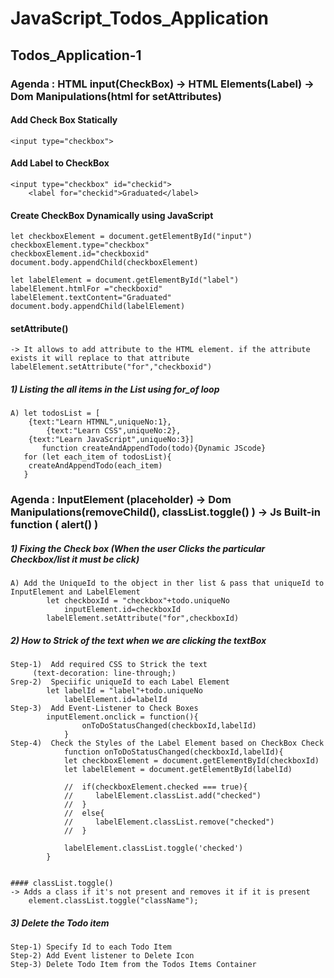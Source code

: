 # JavaScript_Todos_Application

## Todos_Application-1
### Agenda : HTML input(CheckBox) -> HTML Elements(Label) -> Dom Manipulations(html for setAttributes)

#### Add Check Box Statically

	<input type="checkbox">

#### Add Label to CheckBox
	<input type="checkbox" id="checkid"> 
    	<label for="checkid">Graduated</label>

#### Create CheckBox Dynamically using JavaScript
	let checkboxElement = document.getElementById("input")
	checkboxElement.type="checkbox"
	checkboxElement.id="checkboxid"
	document.body.appendChild(checkboxElement)

 	let labelElement = document.getElementById("label")
	labelElement.htmlFor ="checkboxid"
	labelElement.textContent="Graduated"
	document.body.appendChild(labelElement)

 #### setAttribute() 
 	-> It allows to add attribute to the HTML element. if the attribute exists it will replace to that attribute
  	labelElement.setAttribute("for","checkboxid")
   
#####   1) Listing the all items in the List using for_of loop
 	A) let todosList = [
	    {text:"Learn HTMNL",uniqueNo:1},
     	    {text:"Learn CSS",uniqueNo:2},
	    {text:"Learn JavaScript",uniqueNo:3}]
     	   function createAndAppendTodo(todo){Dynamic JScode}
	   for (let each_item of todosList){
		createAndAppendTodo(each_item)
	   }
 	
### Agenda : InputElement (placeholder) -> Dom Manipulations(removeChild(), classList.toggle() ) -> Js Built-in function ( alert() )

#####   1) Fixing the Check box (When the user Clicks the particular Checkbox/list it must be click)
 	A) Add the UniqueId to the object in ther list & pass that uniqueId to InputElement and LabelElement
  			let checkboxId = "checkbox"+todo.uniqueNo
     			inputElement.id=checkboxId
			labelElement.setAttribute("for",checkboxId)

#####   2) How to Strick of the text when we are clicking the textBox
	Step-1)  Add required CSS to Strick the text
 		 (text-decoration: line-through;)
 	Srep-2)  Speciific uniqueId to each Label Element
  			let labelId = "label"+todo.uniqueNo
     			labelElement.id=labelId
  	Step-3)  Add Event-Listener to Check Boxes
   			inputElement.onclick = function(){
        			onToDoStatusChanged(checkboxId,labelId)
    			}
   	Step-4)  Check the Styles of the Label Element based on CheckBox Check
    			function onToDoStatusChanged(checkboxId,labelId){
			    let checkboxElement = document.getElementById(checkboxId)
			    let labelElement = document.getElementById(labelId)
			
			    //  if(checkboxElement.checked === true){
			    //     labelElement.classList.add("checked")
			    //  }
			    //  else{
			    //     labelElement.classList.remove("checked")
			    //  }
			
			    labelElement.classList.toggle('checked')
			}
    	

 	#### classList.toggle() 
	-> Adds a class if it's not present and removes it if it is present
 		element.classList.toggle("className");

##### 3) Delete the Todo item
	Step-1) Specify Id to each Todo Item
 	Step-2) Add Event listener to Delete Icon
  	Step-3) Delete Todo Item from the Todos Items Container
   
